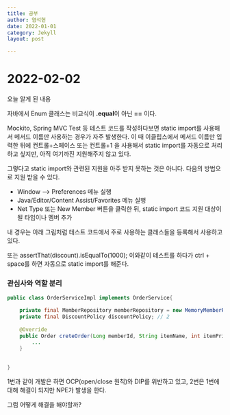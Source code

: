 ```yaml
---
title: 공부
author: 염석현
date: 2022-01-01
category: Jekyll
layout: post

---
```




# 2022-02-02

오늘 알게 된 내용



자바에서 Enum 클래스는 비교식이 **.equal**이 아닌 **==** 이다.



Mockito, Spring MVC Test 등 테스트 코드를 작성하다보면 static import를 사용해서 메서드 이름만 사용하는 경우가 자주 발생한다. 이 때 이클립스에서 메서드 이름만 입력한 뒤에 컨트롤+스페이스 또는 컨트롤+1 을 사용해서 static import를 자동으로 처리하고 싶지만, 아직 여기까진 지원해주지 않고 있다.



그렇다고 static import와 관련된 지원을 아주 받지 못하는 것은 아니다. 다음의 방법으로 지원 받을 수 있다.

- Window --> Preferences 메뉴 실행
- Java/Editor/Content Assist/Favorites 메뉴 실행
- Net Type 또는 New Member 버튼을 클릭한 뒤, static import 코드 지원 대상이 될 타입이나 멤버 추가

내 경우는 아래 그림처럼 테스트 코드에서 주로 사용하는 클래스들을 등록해서 사용하고 있다.



또는 assertThat(discount).isEqualTo(1000); 이와같이 테스트를 하다가 ctrl + space를 하면 자동으로 static import를 해준다.



### 관심사와 역할 분리



```java
public class OrderServiceImpl implements OrderService{

	private final MemberRepository memberRepository = new MemoryMemberRepository(); // 1
	private final DiscountPolicy discountPolicy; // 2
	
	@Override
	public Order creteOrder(Long memberId, String itemName, int itemPrice) {
		...
	}
	

}
```

1번과 같이 개발은 하면 OCP(open/close 원칙)와 DIP를 위반하고 있고, 2번은 1번에 대해 해결이 되지만 NPE가 발생을 한다.

그럼 어떻게 해결을 해야할까?